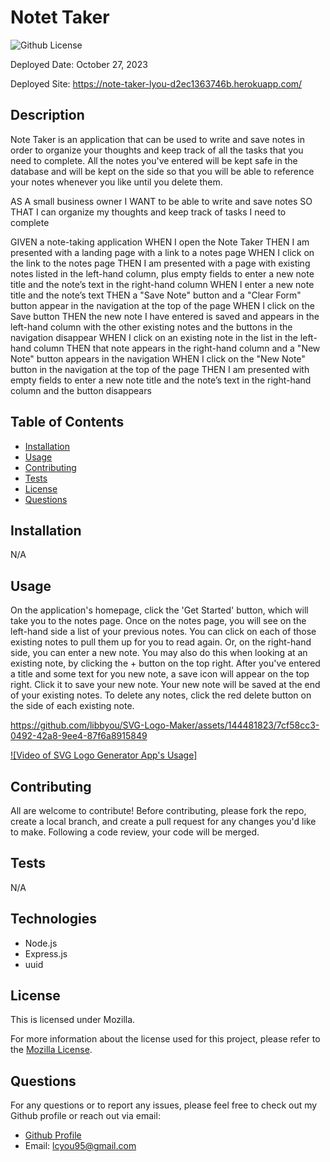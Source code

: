 # Notet Taker
 ![Github License](https://img.shields.io/badge/License-Mozilla-yellow.svg)

 Deployed Date: October 27, 2023

 Deployed Site: https://note-taker-lyou-d2ec1363746b.herokuapp.com/

  ## Description

  Note Taker is an application that can be used to write and save notes in order to organize your thoughts and keep track of all the tasks that you need to complete. All the notes you've entered will be kept safe in the database and will be kept on the side so that you will be able to reference your notes whenever you like until you delete them.

  AS A small business owner
  I WANT to be able to write and save notes
  SO THAT I can organize my thoughts and keep track of tasks I need to complete

  GIVEN a note-taking application
  WHEN I open the Note Taker
  THEN I am presented with a landing page with a link to a notes page
  WHEN I click on the link to the notes page
  THEN I am presented with a page with existing notes listed in the left-hand column, plus empty fields to enter a new note title and the note’s text in the right-hand column
  WHEN I enter a new note title and the note’s text
  THEN a "Save Note" button and a "Clear Form" button appear in the navigation at the top of the page
  WHEN I click on the Save button
  THEN the new note I have entered is saved and appears in the left-hand column with the other existing notes and the buttons in the navigation disappear
  WHEN I click on an existing note in the list in the left-hand column
  THEN that note appears in the right-hand column and a "New Note" button appears in the navigation
  WHEN I click on the "New Note" button in the navigation at the top of the page
  THEN I am presented with empty fields to enter a new note title and the note’s text in the right-hand column and the button disappears

  ## Table of Contents

  - [Installation](#installation)
  - [Usage](#usage)
  - [Contributing](#contributing)
  - [Tests](#tests)
  - [License](#license)
  - [Questions](#questions)

  ## Installation

  N/A

  ## Usage

  On the application's homepage, click the 'Get Started' button, which will take you to the notes page. Once on the notes page, you will see on the left-hand side a list of your previous notes. You can click on each of those existing notes to pull them up for you to read again. Or, on the right-hand side, you can enter a new note. You may also do this when looking at an existing note, by clicking the + button on the top right. After you've entered a title and some text for you new note, a save icon will appear on the top right. Click it to save your new note. Your new note will be saved at the end of your existing notes. To delete any notes, click the red delete button on the side of each existing note.


https://github.com/libbyou/SVG-Logo-Maker/assets/144481823/7cf58cc3-0492-42a8-9ee4-87f6a8915849


  [![Video of SVG Logo Generator App's Usage]](https://drive.google.com/file/d/1RypDMObc_eRDbB_G_I-ZJt-NMKCNn2SO/view?usp=sharing)

  ## Contributing

  All are welcome to contribute! Before contributing, please fork the repo, create a local branch, and create a pull request for any changes you'd like to make. Following a code review, your code will be merged.

  ## Tests

  N/A

  ## Technologies

  - Node.js
  - Express.js
  - uuid
  
  ## License
  
  This is licensed under Mozilla.

  For more information about the license used for this project, please refer to the
  [Mozilla License](https://choosealicense.com/licenses/mozilla/).


  ## Questions

  For any questions or to report any issues, please feel free to check out my Github profile or reach out via email:
  - [Github Profile](https://github.com/libbyou)
  - Email: <lcyou95@gmail.com>